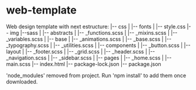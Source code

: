 # web-template

Web design template with next estructure: 
|-- css
| |-- fonts
| |-- style.css
|-- img
|--sass
| |-- abstracts
|   |-- _functions.scss
|   |-- _mixins.scss
|   |-- _variables.scss
| |-- base
|   |-- _animations.scss
|   |-- _base.scss
|   |-- _typography.scss
|   |-- _utilities.scss
| |-- components
|   |-- _button.scss
| |-- layout
|   |-- _footer.scss
|   |-- _grid.scss
|   |-- _header.scss
|   |-- _navigation.scss
|   |-- _sidebar.scss
| |-- pages
|   |-- _home.scss
| |-- main.scss
|-- index.html
|-- package-lock.json
|-- package.json

'node_modules' removed from project. Run 'npm install' to add them once downloaded.
